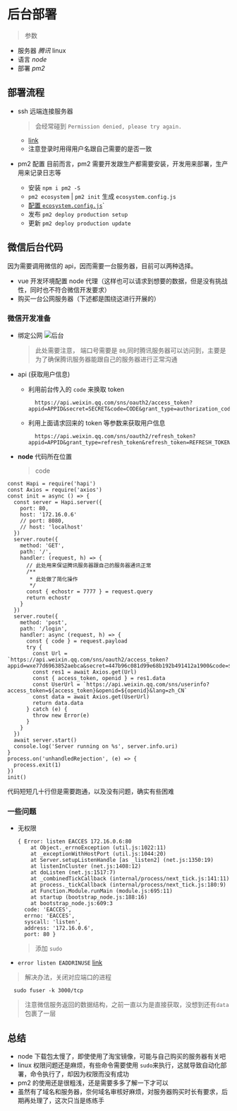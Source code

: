 # 后台部署

> 参数

- 服务器 _腾讯_ linux
- 语言 _node_
- 部署 _pm2_

## 部署流程

- ssh 远端连接服务器

  > 会经常碰到 `Permission denied, please try again.`

  - [link](https://blog.csdn.net/u010853261/article/details/54811554)
  - 注意登录时用得用户名跟自己需要的是否一致

- pm2 配置
  目前而言，pm2 需要开发跟生产都需要安装，开发用来部署，生产用来记录日志等
  - 安装 `npm i pm2 -S`
  - `pm2 ecosystem` | `pm2 init` 生成 `ecosystem.config.js`
  - [配置 `ecosystem.config.js`](https://zhuanlan.zhihu.com/p/20940096)`
  - 发布 `pm2 deploy production setup`
  - 更新 `pm2 deploy production update`

## 微信后台代码

因为需要调用微信的 api，因而需要一台服务器，目前可以两种选择。

- vue 开发环境配置 node 代理（这样也可以请求到想要的数据，但是没有挑战性，同时也不符合微信开发要求）
- 购买一台公网服务器（下述都是围绕这进行开展的）

### 微信开发准备

- 绑定公网
  ![后台]('./../images/weixin/back.png')

  > 此处需要注意， 端口号需要是 `80`,同时腾讯服务器可以访问到，主要是为了确保腾讯服务器能跟自己的服务器进行正常沟通

- api (获取用户信息)
  - 利用前台传入的 `code` 来换取 token
    ```
      https://api.weixin.qq.com/sns/oauth2/access_token?appid=APPID&secret=SECRET&code=CODE&grant_type=authorization_code
    ```
  - 利用上面请求回来的 token 等参数来获取用户信息
    ```
      https://api.weixin.qq.com/sns/oauth2/refresh_token?appid=APPID&grant_type=refresh_token&refresh_token=REFRESH_TOKEN
    ```
- **node** 代码所在位置
  > code

```
const Hapi = require('hapi')
const Axios = require('axios')
const init = async () => {
  const server = Hapi.server({
    port: 80,
    host: '172.16.0.6'
    // port: 8080,
    // host: 'localhost'
  })
  server.route({
    method: 'GET',
    path: '/',
    handler: (request, h) => {
      // 此处用来保证腾讯服务器跟自己的服务器通讯正常
      /**
       * 此处做了简化操作
       */
      const { echostr = 7777 } = request.query
      return echostr
    }
  })
  server.route({
    method: 'post',
    path: '/login',
    handler: async (request, h) => {
      const { code } = request.payload
      try {
        const Url = `https://api.weixin.qq.com/sns/oauth2/access_token?appid=wxe77d6963852aebca&secret=447b96c081d99e68b192b491412a1900&code=${code}&grant_type=authorization_code`
        const res1 = await Axios.get(Url)
        const { access_token, openid } = res1.data
        const UserUrl = `https://api.weixin.qq.com/sns/userinfo?access_token=${access_token}&openid=${openid}&lang=zh_CN`
        const data = await Axios.get(UserUrl)
        return data.data
      } catch (e) {
        throw new Error(e)
      }
    }
  })
  await server.start()
  console.log('Server running on %s', server.info.uri)
}
process.on('unhandledRejection', (e) => {
  process.exit(1)
})
init()
```

代码短短几十行但是需要跑通，以及没有问题，确实有些困难

### 一些问题

- 无权限

  ```
  { Error: listen EACCES 172.16.0.6:80
      at Object._errnoException (util.js:1022:11)
      at _exceptionWithHostPort (util.js:1044:20)
      at Server.setupListenHandle [as _listen2] (net.js:1350:19)
      at listenInCluster (net.js:1408:12)
      at doListen (net.js:1517:7)
      at _combinedTickCallback (internal/process/next_tick.js:141:11)
      at process._tickCallback (internal/process/next_tick.js:180:9)
      at Function.Module.runMain (module.js:695:11)
      at startup (bootstrap_node.js:188:16)
      at bootstrap_node.js:609:3
    code: 'EACCES',
    errno: 'EACCES',
    syscall: 'listen',
    address: '172.16.0.6',
    port: 80 }
  ```

  > 添加 `sudo`

- `error listen EADDRINUSE` [link](https://stackoverflow.com/questions/9898372/how-to-fix-error-listen-eaddrinuse-while-using-nodejs/50169168)

> 解决办法，关闭对应端口的进程

```
  sudo fuser -k 3000/tcp
```

> 注意微信服务返回的数据结构，之前一直以为是直接获取，没想到还有`data`包裹了一层

## 总结

- node 下载包太慢了，即使使用了淘宝镜像，可能与自己购买的服务器有关吧
- linux 权限问题还是麻烦，有些命令需要使用 `sudo`来执行，这就导致自动化部署，命令执行了，却因为权限而没有成功
- pm2 的使用还是很粗浅，还是需要多多了解一下才可以
- 虽然有了域名和服务器，奈何域名审核好麻烦，对服务器购买时长有要求，后期再处理了，这次只当是练练手
